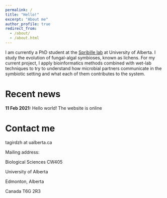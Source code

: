 ```yaml
---
permalink: /
title: "Hello!"
excerpt: "About me"
author_profile: true
redirect_from: 
  - /about/
  - /about.html
---
```


I am currently a PhD student at the [Spribille lab](https://spribillelab.wordpress.com) at University of Alberta. I study the evolution of fungal-algal symbioses, known as lichens. For my current project, I apply bioinformatics methods combined with wet-lab techniques to try to understand how microbial partners communicate in the symbiotic setting and what each of them contributes to the system.

Recent news
======
**11 Feb 2021:** Hello world! The website is online

Contact me
======
tagirdzh at ualberta.ca

Mailing address:

Biological Sciences CW405

University of Alberta

Edmonton, Alberta

Canada T6G 2R3
